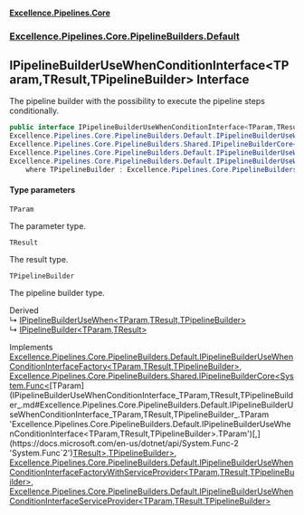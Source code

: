#### [Excellence.Pipelines.Core](Excellence.Pipelines.md 'Excellence.Pipelines')
### [Excellence.Pipelines.Core.PipelineBuilders.Default](Excellence.Pipelines.md#Excellence.Pipelines.Core.PipelineBuilders.Default 'Excellence.Pipelines.Core.PipelineBuilders.Default')

## IPipelineBuilderUseWhenConditionInterface<TParam,TResult,TPipelineBuilder> Interface

The pipeline builder with the possibility to execute the pipeline steps conditionally.

```csharp
public interface IPipelineBuilderUseWhenConditionInterface<TParam,TResult,TPipelineBuilder> :
Excellence.Pipelines.Core.PipelineBuilders.Default.IPipelineBuilderUseWhenConditionInterfaceFactory<TParam, TResult, TPipelineBuilder>,
Excellence.Pipelines.Core.PipelineBuilders.Shared.IPipelineBuilderCore<System.Func<TParam, TResult>, TPipelineBuilder>,
Excellence.Pipelines.Core.PipelineBuilders.Default.IPipelineBuilderUseWhenConditionInterfaceFactoryWithServiceProvider<TParam, TResult, TPipelineBuilder>,
Excellence.Pipelines.Core.PipelineBuilders.Default.IPipelineBuilderUseWhenConditionInterfaceServiceProvider<TParam, TResult, TPipelineBuilder>
    where TPipelineBuilder : Excellence.Pipelines.Core.PipelineBuilders.Default.IPipelineBuilderUseWhenConditionInterface<TParam, TResult, TPipelineBuilder>
```
#### Type parameters

<a name='Excellence.Pipelines.Core.PipelineBuilders.Default.IPipelineBuilderUseWhenConditionInterface_TParam,TResult,TPipelineBuilder_.TParam'></a>

`TParam`

The parameter type.

<a name='Excellence.Pipelines.Core.PipelineBuilders.Default.IPipelineBuilderUseWhenConditionInterface_TParam,TResult,TPipelineBuilder_.TResult'></a>

`TResult`

The result type.

<a name='Excellence.Pipelines.Core.PipelineBuilders.Default.IPipelineBuilderUseWhenConditionInterface_TParam,TResult,TPipelineBuilder_.TPipelineBuilder'></a>

`TPipelineBuilder`

The pipeline builder type.

Derived  
&#8627; [IPipelineBuilderUseWhen&lt;TParam,TResult,TPipelineBuilder&gt;](IPipelineBuilderUseWhen_TParam,TResult,TPipelineBuilder_.md 'Excellence.Pipelines.Core.PipelineBuilders.Default.IPipelineBuilderUseWhen<TParam,TResult,TPipelineBuilder>')  
&#8627; [IPipelineBuilder&lt;TParam,TResult&gt;](IPipelineBuilder_TParam,TResult_.md 'Excellence.Pipelines.Core.PipelineBuilders.IPipelineBuilder<TParam,TResult>')

Implements [Excellence.Pipelines.Core.PipelineBuilders.Default.IPipelineBuilderUseWhenConditionInterfaceFactory&lt;](IPipelineBuilderUseWhenConditionInterfaceFactory_TParam,TResult,TPipelineBuilder_.md 'Excellence.Pipelines.Core.PipelineBuilders.Default.IPipelineBuilderUseWhenConditionInterfaceFactory<TParam,TResult,TPipelineBuilder>')[TParam](IPipelineBuilderUseWhenConditionInterface_TParam,TResult,TPipelineBuilder_.md#Excellence.Pipelines.Core.PipelineBuilders.Default.IPipelineBuilderUseWhenConditionInterface_TParam,TResult,TPipelineBuilder_.TParam 'Excellence.Pipelines.Core.PipelineBuilders.Default.IPipelineBuilderUseWhenConditionInterface<TParam,TResult,TPipelineBuilder>.TParam')[,](IPipelineBuilderUseWhenConditionInterfaceFactory_TParam,TResult,TPipelineBuilder_.md 'Excellence.Pipelines.Core.PipelineBuilders.Default.IPipelineBuilderUseWhenConditionInterfaceFactory<TParam,TResult,TPipelineBuilder>')[TResult](IPipelineBuilderUseWhenConditionInterface_TParam,TResult,TPipelineBuilder_.md#Excellence.Pipelines.Core.PipelineBuilders.Default.IPipelineBuilderUseWhenConditionInterface_TParam,TResult,TPipelineBuilder_.TResult 'Excellence.Pipelines.Core.PipelineBuilders.Default.IPipelineBuilderUseWhenConditionInterface<TParam,TResult,TPipelineBuilder>.TResult')[,](IPipelineBuilderUseWhenConditionInterfaceFactory_TParam,TResult,TPipelineBuilder_.md 'Excellence.Pipelines.Core.PipelineBuilders.Default.IPipelineBuilderUseWhenConditionInterfaceFactory<TParam,TResult,TPipelineBuilder>')[TPipelineBuilder](IPipelineBuilderUseWhenConditionInterface_TParam,TResult,TPipelineBuilder_.md#Excellence.Pipelines.Core.PipelineBuilders.Default.IPipelineBuilderUseWhenConditionInterface_TParam,TResult,TPipelineBuilder_.TPipelineBuilder 'Excellence.Pipelines.Core.PipelineBuilders.Default.IPipelineBuilderUseWhenConditionInterface<TParam,TResult,TPipelineBuilder>.TPipelineBuilder')[&gt;](IPipelineBuilderUseWhenConditionInterfaceFactory_TParam,TResult,TPipelineBuilder_.md 'Excellence.Pipelines.Core.PipelineBuilders.Default.IPipelineBuilderUseWhenConditionInterfaceFactory<TParam,TResult,TPipelineBuilder>'), [Excellence.Pipelines.Core.PipelineBuilders.Shared.IPipelineBuilderCore&lt;](IPipelineBuilderCore_TPipelineDelegate,TPipelineBuilder_.md 'Excellence.Pipelines.Core.PipelineBuilders.Shared.IPipelineBuilderCore<TPipelineDelegate,TPipelineBuilder>')[System.Func&lt;](https://docs.microsoft.com/en-us/dotnet/api/System.Func-2 'System.Func`2')[TParam](IPipelineBuilderUseWhenConditionInterface_TParam,TResult,TPipelineBuilder_.md#Excellence.Pipelines.Core.PipelineBuilders.Default.IPipelineBuilderUseWhenConditionInterface_TParam,TResult,TPipelineBuilder_.TParam 'Excellence.Pipelines.Core.PipelineBuilders.Default.IPipelineBuilderUseWhenConditionInterface<TParam,TResult,TPipelineBuilder>.TParam')[,](https://docs.microsoft.com/en-us/dotnet/api/System.Func-2 'System.Func`2')[TResult](IPipelineBuilderUseWhenConditionInterface_TParam,TResult,TPipelineBuilder_.md#Excellence.Pipelines.Core.PipelineBuilders.Default.IPipelineBuilderUseWhenConditionInterface_TParam,TResult,TPipelineBuilder_.TResult 'Excellence.Pipelines.Core.PipelineBuilders.Default.IPipelineBuilderUseWhenConditionInterface<TParam,TResult,TPipelineBuilder>.TResult')[&gt;](https://docs.microsoft.com/en-us/dotnet/api/System.Func-2 'System.Func`2')[,](IPipelineBuilderCore_TPipelineDelegate,TPipelineBuilder_.md 'Excellence.Pipelines.Core.PipelineBuilders.Shared.IPipelineBuilderCore<TPipelineDelegate,TPipelineBuilder>')[TPipelineBuilder](IPipelineBuilderUseWhenConditionInterface_TParam,TResult,TPipelineBuilder_.md#Excellence.Pipelines.Core.PipelineBuilders.Default.IPipelineBuilderUseWhenConditionInterface_TParam,TResult,TPipelineBuilder_.TPipelineBuilder 'Excellence.Pipelines.Core.PipelineBuilders.Default.IPipelineBuilderUseWhenConditionInterface<TParam,TResult,TPipelineBuilder>.TPipelineBuilder')[&gt;](IPipelineBuilderCore_TPipelineDelegate,TPipelineBuilder_.md 'Excellence.Pipelines.Core.PipelineBuilders.Shared.IPipelineBuilderCore<TPipelineDelegate,TPipelineBuilder>'), [Excellence.Pipelines.Core.PipelineBuilders.Default.IPipelineBuilderUseWhenConditionInterfaceFactoryWithServiceProvider&lt;](IPipelineBuilderUseWhenConditionInterfaceFactoryWithServiceProvider_TParam,TResult,TPipelineBuilder_.md 'Excellence.Pipelines.Core.PipelineBuilders.Default.IPipelineBuilderUseWhenConditionInterfaceFactoryWithServiceProvider<TParam,TResult,TPipelineBuilder>')[TParam](IPipelineBuilderUseWhenConditionInterface_TParam,TResult,TPipelineBuilder_.md#Excellence.Pipelines.Core.PipelineBuilders.Default.IPipelineBuilderUseWhenConditionInterface_TParam,TResult,TPipelineBuilder_.TParam 'Excellence.Pipelines.Core.PipelineBuilders.Default.IPipelineBuilderUseWhenConditionInterface<TParam,TResult,TPipelineBuilder>.TParam')[,](IPipelineBuilderUseWhenConditionInterfaceFactoryWithServiceProvider_TParam,TResult,TPipelineBuilder_.md 'Excellence.Pipelines.Core.PipelineBuilders.Default.IPipelineBuilderUseWhenConditionInterfaceFactoryWithServiceProvider<TParam,TResult,TPipelineBuilder>')[TResult](IPipelineBuilderUseWhenConditionInterface_TParam,TResult,TPipelineBuilder_.md#Excellence.Pipelines.Core.PipelineBuilders.Default.IPipelineBuilderUseWhenConditionInterface_TParam,TResult,TPipelineBuilder_.TResult 'Excellence.Pipelines.Core.PipelineBuilders.Default.IPipelineBuilderUseWhenConditionInterface<TParam,TResult,TPipelineBuilder>.TResult')[,](IPipelineBuilderUseWhenConditionInterfaceFactoryWithServiceProvider_TParam,TResult,TPipelineBuilder_.md 'Excellence.Pipelines.Core.PipelineBuilders.Default.IPipelineBuilderUseWhenConditionInterfaceFactoryWithServiceProvider<TParam,TResult,TPipelineBuilder>')[TPipelineBuilder](IPipelineBuilderUseWhenConditionInterface_TParam,TResult,TPipelineBuilder_.md#Excellence.Pipelines.Core.PipelineBuilders.Default.IPipelineBuilderUseWhenConditionInterface_TParam,TResult,TPipelineBuilder_.TPipelineBuilder 'Excellence.Pipelines.Core.PipelineBuilders.Default.IPipelineBuilderUseWhenConditionInterface<TParam,TResult,TPipelineBuilder>.TPipelineBuilder')[&gt;](IPipelineBuilderUseWhenConditionInterfaceFactoryWithServiceProvider_TParam,TResult,TPipelineBuilder_.md 'Excellence.Pipelines.Core.PipelineBuilders.Default.IPipelineBuilderUseWhenConditionInterfaceFactoryWithServiceProvider<TParam,TResult,TPipelineBuilder>'), [Excellence.Pipelines.Core.PipelineBuilders.Default.IPipelineBuilderUseWhenConditionInterfaceServiceProvider&lt;](IPipelineBuilderUseWhenConditionInterfaceServiceProvider_TParam,TResult,TPipelineBuilder_.md 'Excellence.Pipelines.Core.PipelineBuilders.Default.IPipelineBuilderUseWhenConditionInterfaceServiceProvider<TParam,TResult,TPipelineBuilder>')[TParam](IPipelineBuilderUseWhenConditionInterface_TParam,TResult,TPipelineBuilder_.md#Excellence.Pipelines.Core.PipelineBuilders.Default.IPipelineBuilderUseWhenConditionInterface_TParam,TResult,TPipelineBuilder_.TParam 'Excellence.Pipelines.Core.PipelineBuilders.Default.IPipelineBuilderUseWhenConditionInterface<TParam,TResult,TPipelineBuilder>.TParam')[,](IPipelineBuilderUseWhenConditionInterfaceServiceProvider_TParam,TResult,TPipelineBuilder_.md 'Excellence.Pipelines.Core.PipelineBuilders.Default.IPipelineBuilderUseWhenConditionInterfaceServiceProvider<TParam,TResult,TPipelineBuilder>')[TResult](IPipelineBuilderUseWhenConditionInterface_TParam,TResult,TPipelineBuilder_.md#Excellence.Pipelines.Core.PipelineBuilders.Default.IPipelineBuilderUseWhenConditionInterface_TParam,TResult,TPipelineBuilder_.TResult 'Excellence.Pipelines.Core.PipelineBuilders.Default.IPipelineBuilderUseWhenConditionInterface<TParam,TResult,TPipelineBuilder>.TResult')[,](IPipelineBuilderUseWhenConditionInterfaceServiceProvider_TParam,TResult,TPipelineBuilder_.md 'Excellence.Pipelines.Core.PipelineBuilders.Default.IPipelineBuilderUseWhenConditionInterfaceServiceProvider<TParam,TResult,TPipelineBuilder>')[TPipelineBuilder](IPipelineBuilderUseWhenConditionInterface_TParam,TResult,TPipelineBuilder_.md#Excellence.Pipelines.Core.PipelineBuilders.Default.IPipelineBuilderUseWhenConditionInterface_TParam,TResult,TPipelineBuilder_.TPipelineBuilder 'Excellence.Pipelines.Core.PipelineBuilders.Default.IPipelineBuilderUseWhenConditionInterface<TParam,TResult,TPipelineBuilder>.TPipelineBuilder')[&gt;](IPipelineBuilderUseWhenConditionInterfaceServiceProvider_TParam,TResult,TPipelineBuilder_.md 'Excellence.Pipelines.Core.PipelineBuilders.Default.IPipelineBuilderUseWhenConditionInterfaceServiceProvider<TParam,TResult,TPipelineBuilder>')